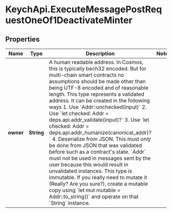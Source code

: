 # KeychApi.ExecuteMessagePostRequestOneOf1DeactivateMinter

## Properties

Name | Type | Description | Notes
------------ | ------------- | ------------- | -------------
**owner** | **String** | A human readable address.  In Cosmos, this is typically bech32 encoded. But for multi-chain smart contracts no assumptions should be made other than being UTF-8 encoded and of reasonable length.  This type represents a validated address. It can be created in the following ways 1. Use &#x60;Addr::unchecked(input)&#x60; 2. Use &#x60;let checked: Addr &#x3D; deps.api.addr_validate(input)?&#x60; 3. Use &#x60;let checked: Addr &#x3D; deps.api.addr_humanize(canonical_addr)?&#x60; 4. Deserialize from JSON. This must only be done from JSON that was validated before such as a contract&#39;s state. &#x60;Addr&#x60; must not be used in messages sent by the user because this would result in unvalidated instances.  This type is immutable. If you really need to mutate it (Really? Are you sure?), create a mutable copy using &#x60;let mut mutable &#x3D; Addr::to_string()&#x60; and operate on that &#x60;String&#x60; instance. | 


